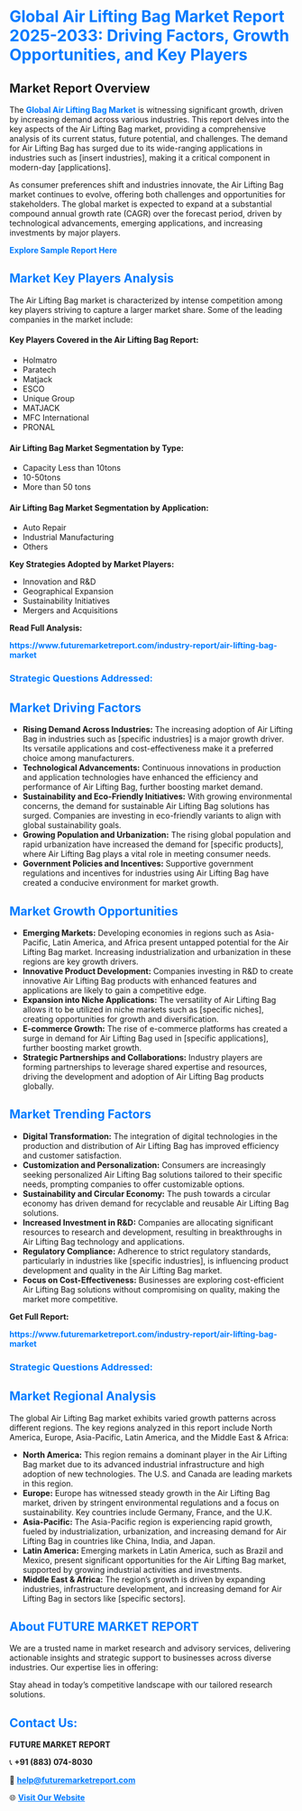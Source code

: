 <h1 style="color: #007BFF;">Global Air Lifting Bag Market Report 2025-2033: Driving Factors, Growth Opportunities, and Key Players</h1>

<section id="overview">
<h2>Market Report Overview</h2>
<p>The <a href="https://www.futuremarketreport.com/industry-report/air-lifting-bag-market" style="color: #007BFF; text-decoration: none;"><strong>Global Air Lifting Bag Market</strong></a> is witnessing significant growth, driven by increasing demand across various industries. This report delves into the key aspects of the Air Lifting Bag market, providing a comprehensive analysis of its current status, future potential, and challenges. The demand for Air Lifting Bag has surged due to its wide-ranging applications in industries such as [insert industries], making it a critical component in modern-day [applications].</p>
<p>As consumer preferences shift and industries innovate, the Air Lifting Bag market continues to evolve, offering both challenges and opportunities for stakeholders. The global market is expected to expand at a substantial compound annual growth rate (CAGR) over the forecast period, driven by technological advancements, emerging applications, and increasing investments by major players.</p>
</section>

<section id="overview">
<p><a href="https://www.futuremarketreport.com/request-sample/reportId=42697" style="color: #007BFF; text-decoration: none;"><strong>Explore Sample Report Here</strong></a></p>
</section>

<section id="key-players">
<h2 style="color: #007BFF;">Market Key Players Analysis</h2>
<p>The Air Lifting Bag market is characterized by intense competition among key players striving to capture a larger market share. Some of the leading companies in the market include:</p>
<h4>Key Players Covered in the Air Lifting Bag Report:</h4>
<ul><li>Holmatro</li><li>Paratech</li><li>Matjack</li><li>ESCO</li><li>Unique Group</li><li>MATJACK</li><li>MFC International</li><li>PRONAL</li></ul>
<h4>Air Lifting Bag Market Segmentation by Type:</h4>
<ul><li>Capacity Less than 10tons</li><li>10-50tons</li><li>More than 50 tons</li></ul>

<h4>Air Lifting Bag Market Segmentation by Application:</h4>
<ul><li>Auto Repair</li><li>Industrial Manufacturing</li><li>Others</li></ul>
<p><strong>Key Strategies Adopted by Market Players:</strong></p>
<ul>
<li>Innovation and R&D</li>
<li>Geographical Expansion</li>
<li>Sustainability Initiatives</li>
<li>Mergers and Acquisitions</li>
</ul>
</section>

<section>
<p><strong>Read Full Analysis: </strong></p><a href="https://www.futuremarketreport.com/industry-report/air-lifting-bag-market" style="color: #007BFF; text-decoration: none;"><strong>https://www.futuremarketreport.com/industry-report/air-lifting-bag-market</strong></a>
<h3 style="color: #007BFF;">Strategic Questions Addressed:</h3>
</section>

<section id="driving-factors">
<h2 style="color: #007BFF;">Market Driving Factors</h2>
<ul>
<li><strong>Rising Demand Across Industries:</strong> The increasing adoption of Air Lifting Bag in industries such as [specific industries] is a major growth driver. Its versatile applications and cost-effectiveness make it a preferred choice among manufacturers.</li>
<li><strong>Technological Advancements:</strong> Continuous innovations in production and application technologies have enhanced the efficiency and performance of Air Lifting Bag, further boosting market demand.</li>
<li><strong>Sustainability and Eco-Friendly Initiatives:</strong> With growing environmental concerns, the demand for sustainable Air Lifting Bag solutions has surged. Companies are investing in eco-friendly variants to align with global sustainability goals.</li>
<li><strong>Growing Population and Urbanization:</strong> The rising global population and rapid urbanization have increased the demand for [specific products], where Air Lifting Bag plays a vital role in meeting consumer needs.</li>
<li><strong>Government Policies and Incentives:</strong> Supportive government regulations and incentives for industries using Air Lifting Bag have created a conducive environment for market growth.</li>
</ul>
</section>

<section id="growth-opportunities">
<h2 style="color: #007BFF;">Market Growth Opportunities</h2>
<ul>
<li><strong>Emerging Markets:</strong> Developing economies in regions such as Asia-Pacific, Latin America, and Africa present untapped potential for the Air Lifting Bag market. Increasing industrialization and urbanization in these regions are key growth drivers.</li>
<li><strong>Innovative Product Development:</strong> Companies investing in R&D to create innovative Air Lifting Bag products with enhanced features and applications are likely to gain a competitive edge.</li>
<li><strong>Expansion into Niche Applications:</strong> The versatility of Air Lifting Bag allows it to be utilized in niche markets such as [specific niches], creating opportunities for growth and diversification.</li>
<li><strong>E-commerce Growth:</strong> The rise of e-commerce platforms has created a surge in demand for Air Lifting Bag used in [specific applications], further boosting market growth.</li>
<li><strong>Strategic Partnerships and Collaborations:</strong> Industry players are forming partnerships to leverage shared expertise and resources, driving the development and adoption of Air Lifting Bag products globally.</li>
</ul>
</section>

<section id="trending-factors">
<h2 style="color: #007BFF;">Market Trending Factors</h2>
<ul>
<li><strong>Digital Transformation:</strong> The integration of digital technologies in the production and distribution of Air Lifting Bag has improved efficiency and customer satisfaction.</li>
<li><strong>Customization and Personalization:</strong> Consumers are increasingly seeking personalized Air Lifting Bag solutions tailored to their specific needs, prompting companies to offer customizable options.</li>
<li><strong>Sustainability and Circular Economy:</strong> The push towards a circular economy has driven demand for recyclable and reusable Air Lifting Bag solutions.</li>
<li><strong>Increased Investment in R&D:</strong> Companies are allocating significant resources to research and development, resulting in breakthroughs in Air Lifting Bag technology and applications.</li>
<li><strong>Regulatory Compliance:</strong> Adherence to strict regulatory standards, particularly in industries like [specific industries], is influencing product development and quality in the Air Lifting Bag market.</li>
<li><strong>Focus on Cost-Effectiveness:</strong> Businesses are exploring cost-efficient Air Lifting Bag solutions without compromising on quality, making the market more competitive.</li>
</ul>
</section>

<section>
<p><strong>Get Full Report: </strong></p><a href="https://www.futuremarketreport.com/industry-report/air-lifting-bag-market" style="color: #007BFF; text-decoration: none;"><strong>https://www.futuremarketreport.com/industry-report/air-lifting-bag-market</strong></a>
<h3 style="color: #007BFF;">Strategic Questions Addressed:</h3>
</section>


<section id="regional-analysis">
<h2 style="color: #007BFF;">Market Regional Analysis</h2>
<p>The global Air Lifting Bag market exhibits varied growth patterns across different regions. The key regions analyzed in this report include North America, Europe, Asia-Pacific, Latin America, and the Middle East & Africa:</p>
<ul>
<li><strong>North America:</strong> This region remains a dominant player in the Air Lifting Bag market due to its advanced industrial infrastructure and high adoption of new technologies. The U.S. and Canada are leading markets in this region.</li>
<li><strong>Europe:</strong> Europe has witnessed steady growth in the Air Lifting Bag market, driven by stringent environmental regulations and a focus on sustainability. Key countries include Germany, France, and the U.K.</li>
<li><strong>Asia-Pacific:</strong> The Asia-Pacific region is experiencing rapid growth, fueled by industrialization, urbanization, and increasing demand for Air Lifting Bag in countries like China, India, and Japan.</li>
<li><strong>Latin America:</strong> Emerging markets in Latin America, such as Brazil and Mexico, present significant opportunities for the Air Lifting Bag market, supported by growing industrial activities and investments.</li>
<li><strong>Middle East & Africa:</strong> The region’s growth is driven by expanding industries, infrastructure development, and increasing demand for Air Lifting Bag in sectors like [specific sectors].</li>
</ul>
</section>

<footer>
<h2 style="color: #007BFF;">About FUTURE MARKET REPORT</h2>
<p>We are a trusted name in market research and advisory services, delivering actionable insights and strategic support to businesses across diverse industries. Our expertise lies in offering:</p>

<p>Stay ahead in today’s competitive landscape with our tailored research solutions.</p>

<h2 style="color: #007BFF;">Contact Us:</h2>
<p><strong>FUTURE MARKET REPORT</strong></p>
<p>📞 <strong>+91 (883) 074-8030</strong></p>
<p>📧 <strong><a href="mailto:help@futuremarketreport.com" style="color: #007BFF;">help@futuremarketreport.com</a></strong></p>
<p>🌐 <strong><a href="https://www.futuremarketreport.com/" style="color: #007BFF;">Visit Our Website</a></strong></p>
</footer>